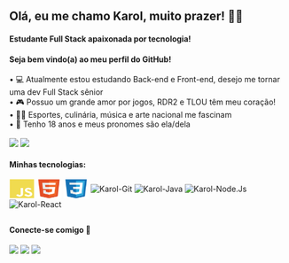 ## Olá, eu me chamo Karol, muito prazer! 👩‍💻
<h4>Estudante Full Stack apaixonada por tecnologia!</h4>
<h4>Seja bem vindo(a) ao meu perfil do GitHub!</h4> 
• 💻 Atualmente estou estudando Back-end e Front-end, desejo me tornar uma dev Full Stack sênior <br>
• 🎮 Possuo um grande amor por jogos, RDR2 e TLOU têm meu coração! <br>
• 👩‍🍳 Esportes, culinária, música e arte nacional me fascinam <br>
• 🙂 Tenho 18 anos e meus pronomes são ela/dela <br><br>


<div>
  <img height="170em" src="https://github-readme-stats.vercel.app/api?username=kvargazs&show_icons=true&theme=tokyonight">
  <img height="170em" src="https://github-readme-stats.vercel.app/api/top-langs/?username=kvargazs&layout=compact&theme=tokyonight">
</div>
  
<div style="display: inline_block">
  <h4>Minhas tecnologias:</h4>
  <img align="center" alt="Karol-Js" height="35" width="45" src="https://raw.githubusercontent.com/devicons/devicon/master/icons/javascript/javascript-plain.svg">
  <img align="center" alt="Karol-HTML" height="35" width="45" src="https://raw.githubusercontent.com/devicons/devicon/master/icons/html5/html5-original.svg">
  <img align="center" alt="Karol-CSS" height="35" width="45" src="https://raw.githubusercontent.com/devicons/devicon/master/icons/css3/css3-original.svg">
  <img align="center" alt="Karol-Git" height="35" width="35" src="https://cdn.jsdelivr.net/gh/devicons/devicon/icons/git/git-original.svg">
  <img align="center" alt="Karol-Java" height="35" width="35" src="https://cdn.jsdelivr.net/gh/devicons/devicon/icons/java/java-original.svg">
  <img align="center" alt="Karol-Node.Js" height="35" width="45" src="https://cdn.jsdelivr.net/gh/devicons/devicon/icons/nodejs/nodejs-original.svg">
  <img align="center" alt="Karol-React" height="35" width="45" src="https://cdn.jsdelivr.net/gh/devicons/devicon/icons/react/react-original.svg">
</div>

##

<div>
  <h4>Conecte-se comigo 🤝</h4>
  <a href="https://www.linkedin.com/in/karoline-vargas-ferreira-76a60721b/" target="_blank"><img src="https://img.shields.io/badge/-LinkedIn-%230077B5?style=for-the-badge&logo=linkedin&logoColor=white" target="_blank"></a> 
  <a href="https://www.instagram.com/kvargazs/" target="_blank"><img src="https://img.shields.io/badge/-Instagram-%23E4405F?style=for-the-badge&logo=instagram&logoColor=white" target="_blank"></a>
  <a href="mailto:karol.v.0570@gmail.com"><img src="https://img.shields.io/badge/-Gmail-%23333?style=for-the-badge&logo=gmail&logoColor=white" target="_blank"></a>
</div>
